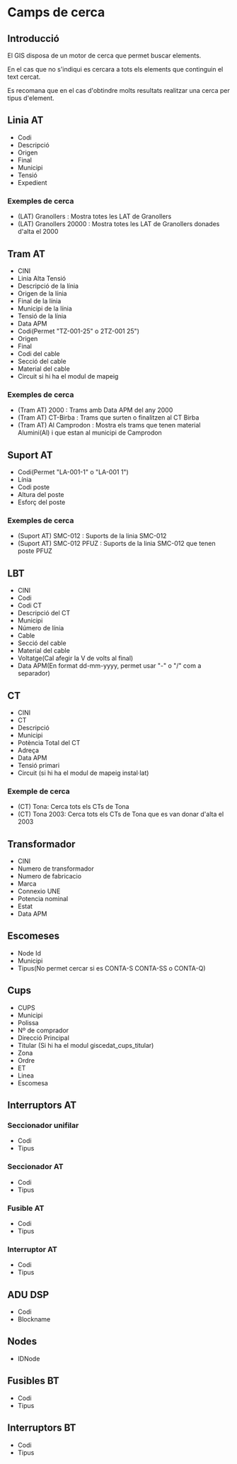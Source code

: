 # Camps de cerca

## Introducció

El GIS disposa de un motor de cerca que permet buscar elements.

En el cas que no s'indiqui es cercara a tots els elements que continguin el text cercat.

Es recomana que en el cas d'obtindre molts resultats realitzar una cerca per tipus d'element.

## Linia AT
- Codi
- Descripció
- Origen
- Final
- Municipi
- Tensió
- Expedient

### Exemples de cerca
- (LAT) Granollers : Mostra totes les LAT de Granollers
- (LAT) Granollers 20000 : Mostra totes les LAT de Granollers donades d'alta el 2000

## Tram AT
- CINI
- Linia Alta Tensió
- Descripció de la línia
- Origen de la línia
- Final de la línia
- Municipi de la línia
- Tensió de la línia
- Data APM
- Codi(Permet "TZ-001-25" o 2TZ-001 25")
- Origen
- Final
- Codi del cable
- Secció del cable
- Material del cable
- Circuit si hi ha el modul de mapeig

### Exemples de cerca
- (Tram AT) 2000 : Trams amb Data APM del any 2000
- (Tram AT) CT-Birba : Trams que surten o finalitzen al CT Birba
- (Tram AT) Al Camprodon : Mostra els trams que tenen material Alumini(Al) i que estan al municipi de Camprodon 

## Suport AT
- Codi(Permet "LA-001-1" o "LA-001 1")
- Línia
- Codi poste
- Altura del poste
- Esforç del poste

### Exemples de cerca
- (Suport AT) SMC-012 : Suports de la linia SMC-012
- (Suport AT) SMC-012 PFUZ : Suports de la linia SMC-012 que tenen poste PFUZ 

## LBT
- CINI
- Codi
- Codi CT
- Descripció del CT
- Municipi
- Número de línia
- Cable
- Secció del cable
- Material del cable
- Voltatge(Cal afegir la V de volts al final)
- Data APM(En format dd-mm-yyyy, permet usar "-" o "/" com a separador)

## CT
- CINI
- CT
- Descripció
- Municipi
- Potència Total del CT
- Adreça
- Data APM
- Tensió primari
- Circuit (si hi ha el modul de mapeig instal·lat)

### Exemple de cerca
- (CT) Tona: Cerca tots els CTs de Tona
- (CT) Tona 2003: Cerca tots els CTs de Tona que es van donar d'alta el 2003

## Transformador
- CINI
- Numero de transformador
- Numero de fabricacio
- Marca
- Connexio UNE
- Potencia nominal
- Estat
- Data APM

## Escomeses
- Node Id
- Municipi
- Tipus(No permet cercar si es CONTA-S CONTA-SS  o CONTA-Q)

## Cups
- CUPS
- Municipi
- Polissa
- Nº de comprador
- Direcció Principal
- Titular (Si hi ha el modul giscedat_cups_titular)
- Zona
- Ordre
- ET
- Linea
- Escomesa

## Interruptors AT
### Seccionador unifilar
- Codi
- Tipus

### Seccionador AT
- Codi
- Tipus

### Fusible AT
- Codi
- Tipus

### Interruptor AT
- Codi
- Tipus

## ADU DSP
- Codi
- Blockname

## Nodes
- IDNode

## Fusibles BT
- Codi
- Tipus

## Interruptors BT
- Codi
- Tipus

